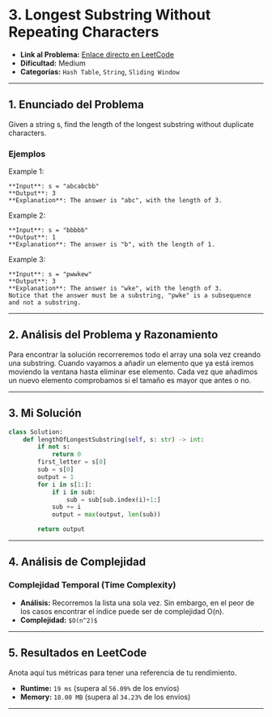 # 3. Longest Substring Without Repeating Characters

- **Link al Problema:** [Enlace directo en LeetCode](https://leetcode.com/problems/longest-substring-without-repeating-characters/description/)
- **Dificultad:** Medium
- **Categorías:** `Hash Table`, `String`, `Sliding Window`

---

## 1. Enunciado del Problema

Given a string s, find the length of the longest substring without duplicate characters.


### Ejemplos

Example 1:

    **Input**: s = "abcabcbb"
    **Output**: 3
    **Explanation**: The answer is "abc", with the length of 3.

Example 2:

    **Input**: s = "bbbbb"
    **Output**: 1
    **Explanation**: The answer is "b", with the length of 1.

Example 3:

    **Input**: s = "pwwkew"
    **Output**: 3
    **Explanation**: The answer is "wke", with the length of 3.
    Notice that the answer must be a substring, "pwke" is a subsequence and not a substring.

---

## 2. Análisis del Problema y Razonamiento

Para encontrar la solución recorreremos todo el array una sola vez creando una substring. Cuando vayamos a añadir un elemento que ya está iremos moviendo la ventana hasta eliminar ese elemento. Cada vez que añadimos un nuevo elemento comprobamos si el tamaño es mayor que antes o no.

---

## 3. Mi Solución


```python
class Solution:
    def lengthOfLongestSubstring(self, s: str) -> int:
        if not s:
            return 0
        first_letter = s[0]
        sub = s[0]
        output = 1
        for i in s[1:]:
            if i in sub:
                sub = sub[sub.index(i)+1:]
            sub += i
            output = max(output, len(sub))

        return output
```

---

## 4. Análisis de Complejidad


### Complejidad Temporal (Time Complexity)
- **Análisis:** Recorremos la lista una sola vez. Sin embargo, en el peor de los casos encontrar el índice puede ser de complejidad O(n). 
- **Complejidad:** `$O(n^2)$`

---

## 5. Resultados en LeetCode

Anota aquí tus métricas para tener una referencia de tu rendimiento.

- **Runtime:** `19 ms` (supera al `56.09%` de los envíos)
- **Memory:** `18.00 MB` (supera al `34.23%` de los envíos)


---


